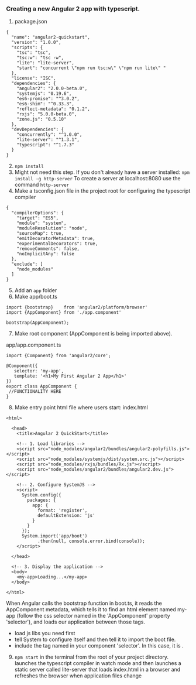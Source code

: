 ### Creating a new Angular 2 app with typescript.
1. package.json

```
{
  "name": "angular2-quickstart",
  "version": "1.0.0",
  "scripts": {
    "tsc": "tsc",
    "tsc:w": "tsc -w",
    "lite": "lite-server",
    "start": "concurrent \"npm run tsc:w\" \"npm run lite\" "
  },
  "license": "ISC",
  "dependencies": {
    "angular2": "2.0.0-beta.0",
    "systemjs": "0.19.6",
    "es6-promise": "^3.0.2",
    "es6-shim": "^0.33.3",
    "reflect-metadata": "0.1.2",
    "rxjs": "5.0.0-beta.0",
    "zone.js": "0.5.10"
  },
  "devDependencies": {
    "concurrently": "^1.0.0",
    "lite-server": "^1.3.1",
    "typescript": "^1.7.3"
  }
}
```

2. `npm install`
3. Might not need this step. If you don't already have a server installed: `npm install -g http-server` To create a server at localhost:8080 use the command `http-server`
4. Make a tsconfig.json file in the project root for configuring the typescript compiler

```
{
  "compilerOptions": {
    "target": "ES5",
    "module": "system",
    "moduleResolution": "node",
    "sourceMap": true,
    "emitDecoratorMetadata": true,
    "experimentalDecorators": true,
    "removeComments": false,
    "noImplicitAny": false
  },
  "exclude": [
    "node_modules"
  ]
}
```

5. Add an `app` folder
6. Make app/boot.ts

```
import {bootstrap}    from 'angular2/platform/browser'
import {AppComponent} from './app.component'

bootstrap(AppComponent);
```

7. Make root component (AppComponent is being imported above).

app/app.component.ts

```
import {Component} from 'angular2/core';

@Component({
   selector: 'my-app',
   template: '<h1>My First Angular 2 App</h1>'
})
export class AppComponent {
 //FUNCTIONALITY HERE
}
```

8. Make entry point html file where users start: index.html

```
<html>

  <head>
    <title>Angular 2 QuickStart</title>

    <!-- 1. Load libraries -->
    <script src="node_modules/angular2/bundles/angular2-polyfills.js"></script>
    <script src="node_modules/systemjs/dist/system.src.js"></script>
    <script src="node_modules/rxjs/bundles/Rx.js"></script>
    <script src="node_modules/angular2/bundles/angular2.dev.js"></script>

    <!-- 2. Configure SystemJS -->
    <script>
      System.config({
        packages: {
          app: {
            format: 'register',
            defaultExtension: 'js'
          }
        }
      });
      System.import('app/boot')
            .then(null, console.error.bind(console));
    </script>

  </head>

  <!-- 3. Display the application -->
  <body>
    <my-app>Loading...</my-app>
  </body>

</html>
```

When Angular calls the bootstrap function in boot.ts, it reads the AppComponent metadata, which tells it to find an html element named my-app (follow the css selector named in the 'AppComponent' property 'selector'), and loads our application between those tags.

* load js libs you need first
* tell System to configure itself and then tell it to import the boot file.  
* include the tag named in your component 'selector'. In this case, it is <my-app>.

9. `npm start` in the terminal from the root of your project directory.
launches the typescript compiler in watch mode and then launches a static server called lite-server that loads index.html in a browser and refreshes the browser when application files change
